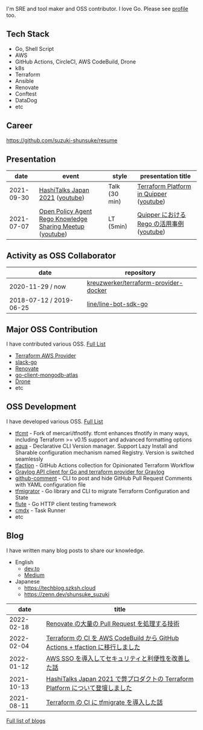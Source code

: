 I'm SRE and tool maker and OSS contributor. I love Go. Please see [profile](https://github.com/suzuki-shunsuke/profile) too.

## Tech Stack

* Go, Shell Script
* AWS
* GitHub Actions, CircleCI, AWS CodeBuild, Drone
* k8s
* Terraform
* Ansible
* Renovate
* Conftest
* DataDog
* etc

## Career

https://github.com/suzuki-shunsuke/resume

## Presentation

date | event | style | presentation title
--- | --- | --- | ---
2021-09-30 | [HashiTalks Japan 2021](https://events.hashicorp.com/hashitalksjapan) ([youtube](https://www.youtube.com/watch?v=Cl9S-uzkuLc)) | Talk (30 min) | [Terraform Platform in Quipper](https://speakerdeck.com/szksh/terraform-platform-in-quipper) ([youtube](https://www.youtube.com/watch?v=KpYwcwxnzbY))
2021-07-07 | [Open Policy Agent Rego Knowledge Sharing Meetup](https://mercari.connpass.com/event/211073/) ([youtube](https://youtu.be/0YpJhrz6L0A)) | LT (5min) | [Quipper における Rego の活用事例](https://gist.github.com/suzuki-shunsuke/9372337aa62a6f8394bb136582ec068e) ([youtube](https://youtu.be/0YpJhrz6L0A?t=870))

## Activity as OSS Collaborator

date | repository
--- | ---
2020-11-29 / now | [kreuzwerker/terraform-provider-docker](https://github.com/kreuzwerker/terraform-provider-docker)
2018-07-12 / 2019-06-25 | [line/line-bot-sdk-go](https://github.com/line/line-bot-sdk-go)

## Major OSS Contribution

I have contributed various OSS. [Full List](https://github.com/suzuki-shunsuke/profile#contribution-pull-request)

* [Terraform AWS Provider](https://github.com/hashicorp/terraform-provider-aws)
* [slack-go](https://github.com/slack-go/slack)
* [Renovate](https://github.com/renovatebot/renovate)
* [go-client-mongodb-atlas](https://github.com/mongodb/go-client-mongodb-atlas)
* [Drone](https://www.drone.io/)
* etc

## OSS Development

I have developed various OSS. [Full List](https://github.com/suzuki-shunsuke/profile#my-tools)

* [tfcmt](https://github.com/suzuki-shunsuke/tfcmt) - Fork of mercari/tfnotify. tfcmt enhances tfnotify in many ways, including Terraform >= v0.15 support and advanced formatting options
* [aqua](https://github.com/aquaproj/aqua) - Declarative CLI Version manager. Support Lazy Install and Sharable configuration mechanism named Registry. Version is switched seamlessly
* [tfaction](https://github.com/suzuki-shunsuke/tfaction) - GitHub Actions collection for Opinionated Terraform Workflow
* [Graylog API client for Go and terraform provider for Graylog](https://github.com/suzuki-shunsuke/go-graylog)
* [github-comment](https://github.com/suzuki-shunsuke/github-comment) - CLI to post and hide GitHub Pull Request Comments with YAML configuration file
* [tfmigrator](https://github.com/tfmigrator/cli) - Go library and CLI to migrate Terraform Configuration and State
* [flute](https://github.com/suzuki-shunsuke/flute) - Go HTTP client testing framework
* [cmdx](https://github.com/suzuki-shunsuke/cmdx) - Task Runner
* etc

## Blog

I have written many blog posts to share our knowledge.

* English
  * [dev.to](https://dev.to/suzukishunsuke)
  * [Medium](https://medium.com/@suzuki.shunsuke.1989)
* Japanese
  * https://techblog.szksh.cloud
  * https://zenn.dev/shunsuke_suzuki

date | title
--- | ---
2022-02-18 | [Renovate の大量の Pull Request を処理する技術](https://blog.studysapuri.jp/entry/2022/02/18/080000)
2022-02-04 | [Terraform の CI を AWS CodeBuild から GitHub Actions + tfaction に移行しました](https://blog.studysapuri.jp/entry/2022/02/04/080000)
2022-01-12 | [AWS SSO を導入してセキュリティと利便性を改善した話](https://blog.studysapuri.jp/entry/2022/01/12/080000)
2021-10-13 | [HashiTalks Japan 2021 で弊プロダクトの Terraform Platform について登壇しました](https://blog.studysapuri.jp/entry/2021/10/13/080000)
2021-08-11 | [Terraform の CI に tfmigrate を導入した話](https://blog.studysapuri.jp/entry/2021/08/11/080000)

[Full list of blogs](https://github.com/suzuki-shunsuke/profile#blog)
